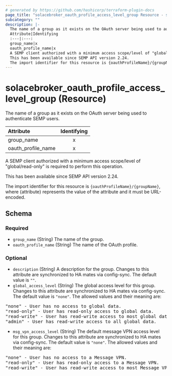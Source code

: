 ```yaml
---
# generated by https://github.com/hashicorp/terraform-plugin-docs
page_title: "solacebroker_oauth_profile_access_level_group Resource - solacebroker"
subcategory: ""
description: |-
  The name of a group as it exists on the OAuth server being used to authenticate SEMP users.
  Attribute|Identifying
  :---|:---:
  group_name|x
  oauth_profile_name|x
  A SEMP client authorized with a minimum access scope/level of "global/read-only" is required to perform this operation.
  This has been available since SEMP API version 2.24.
  The import identifier for this resource is {oauthProfileName}/{groupName}, where {attribute} represents the value of the attribute and it must be URL-encoded.
---
```


# solacebroker_oauth_profile_access_level_group (Resource)

The name of a group as it exists on the OAuth server being used to authenticate SEMP users.


Attribute|Identifying
:---|:---:
group_name|x
oauth_profile_name|x



A SEMP client authorized with a minimum access scope/level of "global/read-only" is required to perform this operation.

This has been available since SEMP API version 2.24.

The import identifier for this resource is `{oauthProfileName}/{groupName}`, where {attribute} represents the value of the attribute and it must be URL-encoded.



<!-- schema generated by tfplugindocs -->
## Schema

### Required

- `group_name` (String) The name of the group.
- `oauth_profile_name` (String) The name of the OAuth profile.

### Optional

- `description` (String) A description for the group. Changes to this attribute are synchronized to HA mates via config-sync. The default value is `""`.
- `global_access_level` (String) The global access level for this group. Changes to this attribute are synchronized to HA mates via config-sync. The default value is `"none"`. The allowed values and their meaning are:

<pre>
"none" - User has no access to global data.
"read-only" - User has read-only access to global data.
"read-write" - User has read-write access to most global data.
"admin" - User has read-write access to all global data.
</pre>
- `msg_vpn_access_level` (String) The default message VPN access level for this group. Changes to this attribute are synchronized to HA mates via config-sync. The default value is `"none"`. The allowed values and their meaning are:

<pre>
"none" - User has no access to a Message VPN.
"read-only" - User has read-only access to a Message VPN.
"read-write" - User has read-write access to most Message VPN settings.
</pre>
